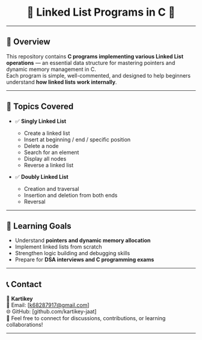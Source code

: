 <h1 align="center">🔗 Linked List Programs in C 🔗</h1>

---

## 📘 Overview

This repository contains **C programs implementing various Linked List operations** — an essential data structure for mastering pointers and dynamic memory management in C.  
Each program is simple, well-commented, and designed to help beginners understand **how linked lists work internally**.

---

## 🧩 Topics Covered

- ✅ **Singly Linked List**  
  - Create a linked list  
  - Insert at beginning / end / specific position  
  - Delete a node  
  - Search for an element  
  - Display all nodes  
  - Reverse a linked list  

- ✅ **Doubly Linked List**  
  - Creation and traversal  
  - Insertion and deletion from both ends  
  - Reversal  

---

## 🧠 Learning Goals

- Understand **pointers and dynamic memory allocation**
- Implement linked lists from scratch  
- Strengthen logic building and debugging skills  
- Prepare for **DSA interviews and C programming exams**

---

## 📞 Contact

👤 **Kartikey**  
📧 Email: [k68287917@gmail.com]  
🌐 GitHub: [github.com/kartikey-jaat]  
💬 Feel free to connect for discussions, contributions, or learning collaborations!

---
